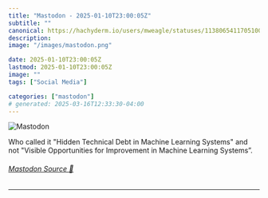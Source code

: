 ```yaml
---
title: "Mastodon - 2025-01-10T23:00:05Z"
subtitle: ""
canonical: https://hachyderm.io/users/mweagle/statuses/113806541170510067
description:
image: "/images/mastodon.png"

date: 2025-01-10T23:00:05Z
lastmod: 2025-01-10T23:00:05Z
image: ""
tags: ["Social Media"]

categories: ["mastodon"]
# generated: 2025-03-16T12:33:30-04:00
---
```

![Mastodon](/images/mastodon.png)

<p>Who called it &quot;Hidden Technical Debt in Machine Learning Systems&quot; and not &quot;Visible Opportunities for Improvement in Machine Learning Systems”.</p>


###### [Mastodon Source 🐘](https://hachyderm.io/@mweagle/113806541170510067)

___
